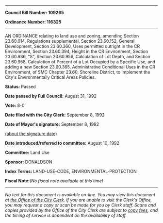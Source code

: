 

********

**Council Bill Number: 109265**
   
**Ordinance Number: 116325**
********

 AN ORDINANCE relating to land use and zoning, amending Section 23.60.014, Regulations supplemental, Section 23.60.152, General Development, Section 23.60.360, Uses permitted outright in the CR Environment, Section 23.60.394, Height in the CR Environment, Section 23.60.936, "S", Section 23.60.956, Calculation of Lot Depth, and Section 23.60.958, Calculation of Percent of a Lot Occupied by a Specific Use, and adding a new Section 23.60.365, Administrative Conditional Uses in the CR Environment, of SMC Chapter 23.60, Shoreline District, to implement the City's Environmentally Critical Areas Policies.

**Status:** Passed
   
**Date passed by Full Council:** August 31, 1992
   
**Vote:** 8-0
   
**Date filed with the City Clerk:** September 8, 1992
   
**Date of Mayor's signature:** September 8, 1992
   
[(about the signature date)](/~public/approvaldate.htm)
   
   
   
**Date introduced/referred to committee:** August 10, 1992
   
**Committee:** Land Use
   
**Sponsor:** DONALDSON
   
   
**Index Terms:** LAND-USE-CODE, ENVIRONMENTAL-PROTECTION

**Fiscal Note:**_(No fiscal note available at this time)_
********

_No text for this document is available on-line. You may view this document at [the Office of the City Clerk](http://www.seattle.gov/leg/clerk/contactUs.htm). If you are unable to visit the Clerk's Office, you may request a copy or scan be made for you by Clerk staff. Scans and copies provided by the Office of the City Clerk are subject to [copy fees](http://clerk.seattle.gov/~public/clerkfees.htm), and the timing of service is dependent on the availability of staff._

